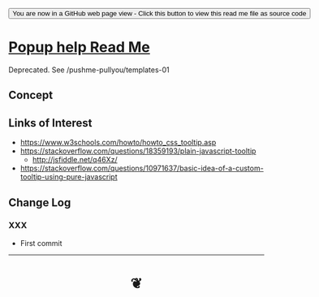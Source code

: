 <span style=display:none; >[You are now in a GitHub source code view - click this link to view Read Me file as a web page]( https://jaanga.github.io/#cookbook-html/examples/0-templates/README.md "View file as a web page." ) </span>

<div><input type=button onclick="window.location.href='https://github.com/pushme-pullyou/pushme-pullyou.github.io/blob/master/tootoo-templates/README.md'";
value='You are now in a GitHub web page view - Click this button to view this read me file as source code' ></div>

# [Popup help Read Me]( #README.md )

<!--
<iframe src=https://jaanga.github.io/tootoo-templates/basic-html.html width=100% height=500px >Iframes are not viewable in GitHub source code views</iframe>

## Full Screen: []( .html )
-->

Deprecated. See /pushme-pullyou/templates-01



## Concept


## Links of Interest

* https://www.w3schools.com/howto/howto_css_tooltip.asp
* https://stackoverflow.com/questions/18359193/plain-javascript-tooltip
	* http://jsfiddle.net/q46Xz/
* https://stackoverflow.com/questions/10971637/basic-idea-of-a-custom-tooltip-using-pure-javascript

## Change Log


### XXX

* First commit

***
# <center title="hello!" ><a href=javascript:window.scrollTo(0,0); style=text-decoration:none; > ❦ </a></center>
